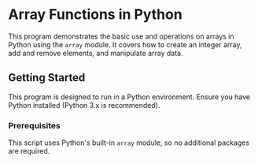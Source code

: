 # Array Functions in Python

This program demonstrates the basic use and operations on arrays in Python using the `array` module. It covers how to create an integer array, add and remove elements, and manipulate array data.

## Getting Started

This program is designed to run in a Python environment. Ensure you have Python installed (Python 3.x is recommended).

### Prerequisites

This script uses Python's built-in `array` module, so no additional packages are required.
